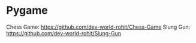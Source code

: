 # Pygame
Chess Game: https://github.com/dev-world-rohit/Chess-Game
Slung Gun: https://github.com/dev-world-rohit/Slung-Gun
